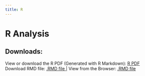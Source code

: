 ```yaml
---
title: R
---
```

# R Analysis

## Downloads:  
View or download the R PDF (Generated with R Markdown): <a href="source/reportr.pdf"> R PDF </a>  
Download RMD file: <a href="source/reportr.rmd"> .RMD file </a> | View from the Browser: [.RMD file](https://raw.githubusercontent.com/arcelioeperez/dash-app/gh-pages/source/reportr.rmd)  
